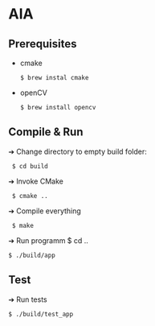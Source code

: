 # AIA

## Prerequisites

- cmake
 
      $ brew instal cmake

- openCV

      $ brew install opencv

## Compile & Run

➔ Change directory to empty build folder:

     $ cd build

➔ Invoke CMake 

     $ cmake ..

➔ Compile everything 

     $ make

➔ Run programm $ cd ..

    $ ./build/app

## Test

➔ Run tests
    
    $ ./build/test_app
